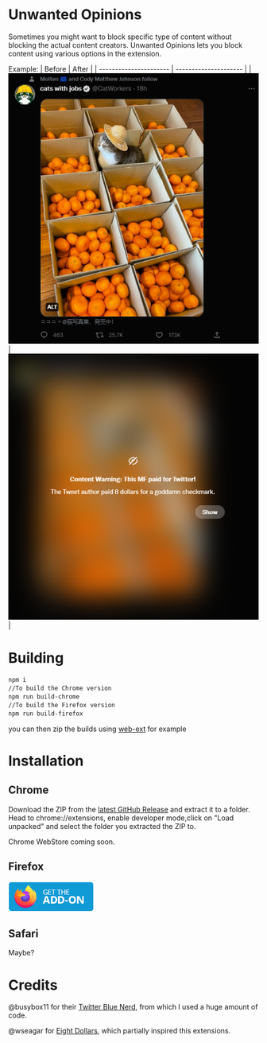 # Unwanted Opinions

Sometimes you might want to block specific type of content without blocking the actual content creators. Unwanted Opinions lets you block content using various options in the extension.

Example:
| Before                 | After                 |
| ---------------------- | --------------------- |
| ![](/media/before.png) | ![](/media/after.png) |

# Building

```sh
npm i
//To build the Chrome version
npm run build-chrome
//To build the Firefox version
npm run build-firefox
```

you can then zip the builds using [web-ext](https://github.com/mozilla/web-ext) for example

# Installation

## Chrome

Download the ZIP from the [latest GitHub Release](https://github.com/X1nto/unwanted-opinion/releases/latest) and extract it to a folder. Head to chrome://extensions, enable developer mode,click on "Load unpacked" and select the folder you extracted the ZIP to.

Chrome WebStore coming soon.

## Firefox

[![](media/get-it-on-firefox.png)](https://addons.mozilla.org/en-US/firefox/addon/unwanted-opinion/)

## Safari

Maybe?

# Credits

@busybox11 for their [Twitter Blue Nerd](https://gist.github.com/busybox11/53c76f57a577a47a19fab649a76f18e3), from which I used a huge amount of code.

@wseagar for [Eight Dollars](https://github.com/wseagar/eight-dollars), which partially inspired this extensions.
